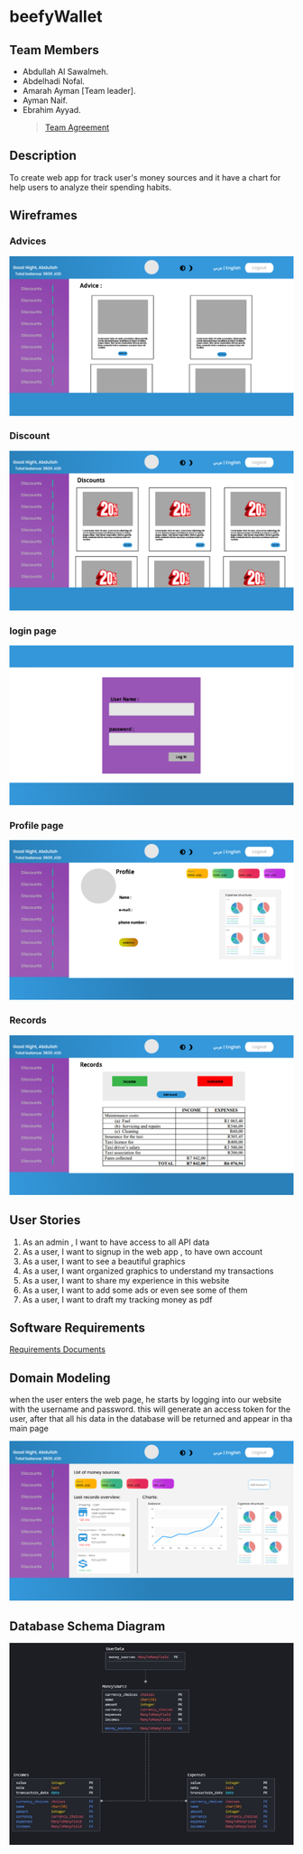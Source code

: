 # beefyWallet

## Team Members

- Abdullah Al Sawalmeh.
- Abdelhadi Nofal.
- Amarah Ayman [Team leader].
- Ayman Naif.
- Ebrahim Ayyad.
  > [Team Agreement](Team%20Agreement.md)

## Description

To create web app for track user's money sources and it have a chart for help users to analyze their spending habits.

## Wireframes

### Advices

![](assets/advices.jpg)

### Discount

![](assets/discounts.jpg)

### login page

![](assets/loginpage.jpg)

### Profile page

![](assets/profilepage.jpg)

### Records

![](assets/record.jpg)

## User Stories

1. As an admin , I want to have access to all API data
2. As a user, I want to signup in the web app , to have own account
3. As a user, I want to see a beautiful graphics
4. As a user, I want organized graphics to understand my transactions
5. As a user, I want to share my experience in this website
6. As a user, I want to add some ads or even see some of them
7. As a user, I want to draft my tracking money as pdf

## Software Requirements

[Requirements Documents](requirements.md)

## Domain Modeling

when the user enters the web page, he starts by logging into our website with the username and password. this will generate an access token for the user, after that all his data in the database will be returned and appear in tha main page

![wF](./assets/wireframeModeling.png)

## Database Schema Diagram

![Database](./assets/wallet.jpg)

